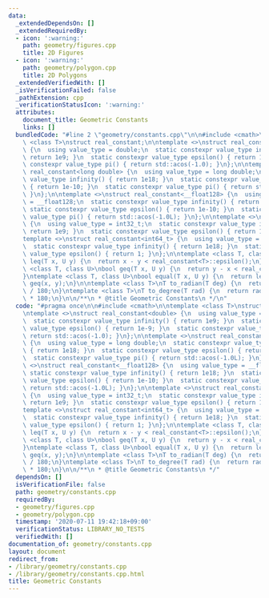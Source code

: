 ```yaml
---
data:
  _extendedDependsOn: []
  _extendedRequiredBy:
  - icon: ':warning:'
    path: geometry/figures.cpp
    title: 2D Figures
  - icon: ':warning:'
    path: geometry/polygon.cpp
    title: 2D Polygons
  _extendedVerifiedWith: []
  _isVerificationFailed: false
  _pathExtension: cpp
  _verificationStatusIcon: ':warning:'
  attributes:
    document_title: Geometric Constants
    links: []
  bundledCode: "#line 2 \"geometry/constants.cpp\"\n\n#include <cmath>\n\ntemplate\
    \ <class T>\nstruct real_constant;\n\ntemplate <>\nstruct real_constant<double>\
    \ {\n  using value_type = double;\n  static constexpr value_type infinity() {\
    \ return 1e9; }\n  static constexpr value_type epsilon() { return 1e-9; }\n  static\
    \ constexpr value_type pi() { return std::acos(-1.0); }\n};\n\ntemplate <>\nstruct\
    \ real_constant<long double> {\n  using value_type = long double;\n  static constexpr\
    \ value_type infinity() { return 1e18; }\n  static constexpr value_type epsilon()\
    \ { return 1e-10; }\n  static constexpr value_type pi() { return std::acos(-1.0L);\
    \ }\n};\n\ntemplate <>\nstruct real_constant<__float128> {\n  using value_type\
    \ = __float128;\n  static constexpr value_type infinity() { return 1e18; }\n \
    \ static constexpr value_type epsilon() { return 1e-10; }\n  static constexpr\
    \ value_type pi() { return std::acos(-1.0L); }\n};\n\ntemplate <>\nstruct real_constant<int32_t>\
    \ {\n  using value_type = int32_t;\n  static constexpr value_type infinity() {\
    \ return 1e9; }\n  static constexpr value_type epsilon() { return 1; }\n};\n\n\
    template <>\nstruct real_constant<int64_t> {\n  using value_type = int64_t;\n\
    \  static constexpr value_type infinity() { return 1e18; }\n  static constexpr\
    \ value_type epsilon() { return 1; }\n};\n\ntemplate <class T, class U>\nbool\
    \ leq(T x, U y) {\n  return x - y < real_constant<T>::epsilon();\n}\ntemplate\
    \ <class T, class U>\nbool geq(T x, U y) {\n  return y - x < real_constant<T>::epsilon();\n\
    }\ntemplate <class T, class U>\nbool equal(T x, U y) {\n  return leq(x, y) &&\
    \ geq(x, y);\n}\n\ntemplate <class T>\nT to_radian(T deg) {\n  return deg * real_constant<T>::pi()\
    \ / 180;\n}\ntemplate <class T>\nT to_degree(T rad) {\n  return rad / real_constant<T>::pi()\
    \ * 180;\n}\n\n/**\n * @title Geometric Constants\n */\n"
  code: "#pragma once\n\n#include <cmath>\n\ntemplate <class T>\nstruct real_constant;\n\
    \ntemplate <>\nstruct real_constant<double> {\n  using value_type = double;\n\
    \  static constexpr value_type infinity() { return 1e9; }\n  static constexpr\
    \ value_type epsilon() { return 1e-9; }\n  static constexpr value_type pi() {\
    \ return std::acos(-1.0); }\n};\n\ntemplate <>\nstruct real_constant<long double>\
    \ {\n  using value_type = long double;\n  static constexpr value_type infinity()\
    \ { return 1e18; }\n  static constexpr value_type epsilon() { return 1e-10; }\n\
    \  static constexpr value_type pi() { return std::acos(-1.0L); }\n};\n\ntemplate\
    \ <>\nstruct real_constant<__float128> {\n  using value_type = __float128;\n \
    \ static constexpr value_type infinity() { return 1e18; }\n  static constexpr\
    \ value_type epsilon() { return 1e-10; }\n  static constexpr value_type pi() {\
    \ return std::acos(-1.0L); }\n};\n\ntemplate <>\nstruct real_constant<int32_t>\
    \ {\n  using value_type = int32_t;\n  static constexpr value_type infinity() {\
    \ return 1e9; }\n  static constexpr value_type epsilon() { return 1; }\n};\n\n\
    template <>\nstruct real_constant<int64_t> {\n  using value_type = int64_t;\n\
    \  static constexpr value_type infinity() { return 1e18; }\n  static constexpr\
    \ value_type epsilon() { return 1; }\n};\n\ntemplate <class T, class U>\nbool\
    \ leq(T x, U y) {\n  return x - y < real_constant<T>::epsilon();\n}\ntemplate\
    \ <class T, class U>\nbool geq(T x, U y) {\n  return y - x < real_constant<T>::epsilon();\n\
    }\ntemplate <class T, class U>\nbool equal(T x, U y) {\n  return leq(x, y) &&\
    \ geq(x, y);\n}\n\ntemplate <class T>\nT to_radian(T deg) {\n  return deg * real_constant<T>::pi()\
    \ / 180;\n}\ntemplate <class T>\nT to_degree(T rad) {\n  return rad / real_constant<T>::pi()\
    \ * 180;\n}\n\n/**\n * @title Geometric Constants\n */"
  dependsOn: []
  isVerificationFile: false
  path: geometry/constants.cpp
  requiredBy:
  - geometry/figures.cpp
  - geometry/polygon.cpp
  timestamp: '2020-07-11 19:42:18+09:00'
  verificationStatus: LIBRARY_NO_TESTS
  verifiedWith: []
documentation_of: geometry/constants.cpp
layout: document
redirect_from:
- /library/geometry/constants.cpp
- /library/geometry/constants.cpp.html
title: Geometric Constants
---
```

